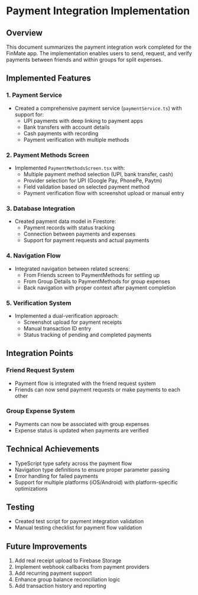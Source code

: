 # Payment Integration Implementation

## Overview
This document summarizes the payment integration work completed for the FinMate app. The implementation enables users to send, request, and verify payments between friends and within groups for split expenses.

## Implemented Features

### 1. Payment Service
- Created a comprehensive payment service (`paymentService.ts`) with support for:
  - UPI payments with deep linking to payment apps
  - Bank transfers with account details
  - Cash payments with recording
  - Payment verification with multiple methods

### 2. Payment Methods Screen
- Implemented `PaymentMethodsScreen.tsx` with:
  - Multiple payment method selection (UPI, bank transfer, cash)
  - Provider selection for UPI (Google Pay, PhonePe, Paytm)
  - Field validation based on selected payment method
  - Payment verification flow with screenshot upload or manual entry

### 3. Database Integration
- Created payment data model in Firestore:
  - Payment records with status tracking
  - Connection between payments and expenses
  - Support for payment requests and actual payments

### 4. Navigation Flow
- Integrated navigation between related screens:
  - From Friends screen to PaymentMethods for settling up
  - From Group Details to PaymentMethods for group expenses
  - Back navigation with proper context after payment completion

### 5. Verification System
- Implemented a dual-verification approach:
  - Screenshot upload for payment receipts
  - Manual transaction ID entry
  - Status tracking of pending and completed payments

## Integration Points

### Friend Request System
- Payment flow is integrated with the friend request system
- Friends can now send payment requests or make payments to each other

### Group Expense System
- Payments can now be associated with group expenses
- Expense status is updated when payments are verified

## Technical Achievements
- TypeScript type safety across the payment flow
- Navigation type definitions to ensure proper parameter passing
- Error handling for failed payments
- Support for multiple platforms (iOS/Android) with platform-specific optimizations

## Testing
- Created test script for payment integration validation
- Manual testing checklist for payment flow validation

## Future Improvements
1. Add real receipt upload to Firebase Storage
2. Implement webhook callbacks from payment providers
3. Add recurring payment support
4. Enhance group balance reconciliation logic
5. Add transaction history and reporting
